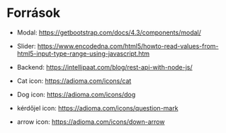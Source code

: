 # Források

- Modal: https://getbootstrap.com/docs/4.3/components/modal/
- Slider: https://www.encodedna.com/html5/howto-read-values-from-html5-input-type-range-using-javascript.htm
- Backend: https://intellipaat.com/blog/rest-api-with-node-js/

- Cat icon: https://adioma.com/icons/cat
- Dog icon: https://adioma.com/icons/dog
- kérdőjel icon: https://adioma.com/icons/question-mark
- arrow icon: https://adioma.com/icons/down-arrow
